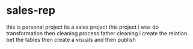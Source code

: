 # sales-rep
this is personal project its a sales project this project i was do transformation then cleaning process father cleaning  i create the relation bet the tables then create a visuals and then publish 
